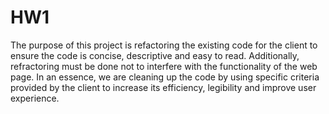 # HW1
The purpose of this project is refactoring the existing code for the client to ensure the code is concise, descriptive and easy to read.
Additionally, refractoring must be done not to interfere with the functionality of the web page.
In an essence, we are cleaning up the code by using specific criteria provided by the client to increase its efficiency, legibility and improve user experience.
